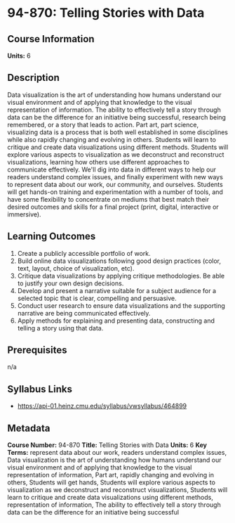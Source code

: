 # 94-870: Telling Stories with Data

## Course Information

**Units:** 6

## Description

Data visualization is the art of understanding how humans understand our visual environment and of applying that knowledge to the visual representation of information. The ability to effectively tell a story through data can be the difference for an initiative being successful, research being remembered, or a story that leads to action. Part art, part science, visualizing data is a process that is both well established in some disciplines while also rapidly changing and evolving in others. Students will learn to critique and create data visualizations using different methods. Students will explore various aspects to visualization as we deconstruct and reconstruct visualizations, learning how others use different approaches to communicate effectively. We'll dig into data in different ways to help our readers understand complex issues, and finally experiment with new ways to represent data about our work, our community, and ourselves. Students will get hands-on training and experimentation with a number of tools, and have some flexibility to concentrate on mediums that best match their desired outcomes and skills for a final project (print, digital, interactive or immersive).

## Learning Outcomes

1. Create a publicly accessible portfolio of work.
2. Build online data visualizations following good design practices (color, text, layout, choice of visualization, etc).
3. Critique data visualizations by applying critique methodologies. Be able to justify your own design decisions.
4. Develop and present a narrative suitable for a subject audience for a selected topic that is clear, compelling and persuasive.
5. Conduct user research to ensure data visualizations and the supporting narrative are being communicated effectively.
6. Apply methods for explaining and presenting data, constructing and telling a story using that data.

## Prerequisites

n/a

## Syllabus Links

* https://api-01.heinz.cmu.edu/syllabus/vwsyllabus/464899

## Metadata

**Course Number:** 94-870
**Title:** Telling Stories with Data
**Units:** 6
**Key Terms:** represent data about our work, readers understand complex issues, Data visualization is the art of understanding how humans understand our visual environment and of applying that knowledge to the visual representation of information, Part art, rapidly changing and evolving in others, Students will get hands, Students will explore various aspects to visualization as we deconstruct and reconstruct visualizations, Students will learn to critique and create data visualizations using different methods, representation of information, The ability to effectively tell a story through data can be the difference for an initiative being successful
